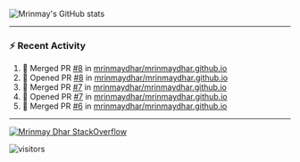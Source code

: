 ![Mrinmay's GitHub stats](https://github-readme-stats.vercel.app/api?username=mrinmaydhar&count_private=true&show_icons=true&theme=dark)

---

### :zap: Recent Activity

<!--START_SECTION:activity-->
1. 🎉 Merged PR [#8](https://github.com/mrinmaydhar/mrinmaydhar.github.io/pull/8) in [mrinmaydhar/mrinmaydhar.github.io](https://github.com/mrinmaydhar/mrinmaydhar.github.io)
2. 💪 Opened PR [#8](https://github.com/mrinmaydhar/mrinmaydhar.github.io/pull/8) in [mrinmaydhar/mrinmaydhar.github.io](https://github.com/mrinmaydhar/mrinmaydhar.github.io)
3. 🎉 Merged PR [#7](https://github.com/mrinmaydhar/mrinmaydhar.github.io/pull/7) in [mrinmaydhar/mrinmaydhar.github.io](https://github.com/mrinmaydhar/mrinmaydhar.github.io)
4. 💪 Opened PR [#7](https://github.com/mrinmaydhar/mrinmaydhar.github.io/pull/7) in [mrinmaydhar/mrinmaydhar.github.io](https://github.com/mrinmaydhar/mrinmaydhar.github.io)
5. 🎉 Merged PR [#6](https://github.com/mrinmaydhar/mrinmaydhar.github.io/pull/6) in [mrinmaydhar/mrinmaydhar.github.io](https://github.com/mrinmaydhar/mrinmaydhar.github.io)
<!--END_SECTION:activity-->

---

[![Mrinmay Dhar StackOverflow](https://github-readme-stackoverflow.vercel.app/?userID=5726675&theme=dark)](https://stackoverflow.com/users/5726675/mrinmay-dhar)

![visitors](https://visitor-badge.glitch.me/badge?page_id=mrinmaydhar.mrinmaydhar)

